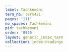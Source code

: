 ```yaml
---
label: Tachkemoni
term_no: term421
pages: '111'
no_spaces: Tachkemoni
pid: tachkemoni
order: '0945'
layout: generic_index_term
collection: index-headings
---
```

